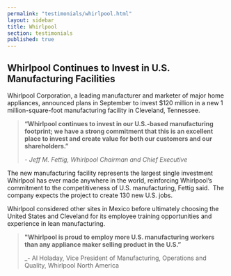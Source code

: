 ```yaml
---
permalink: "testimonials/whirlpool.html"
layout: sidebar
title: Whirlpool
section: testimonials
published: true
---
```

## Whirlpool Continues to Invest in U.S. Manufacturing Facilities

Whirlpool Corporation, a leading manufacturer and marketer of major home appliances, announced plans in September to invest $120 million in a new 1 million-square-foot manufacturing facility in Cleveland, Tennessee. 

>**“Whirlpool continues to invest in our U.S.-based manufacturing footprint; we have a strong commitment that this is an excellent place to invest and create value for both our customers and our shareholders.”**
>
>_- Jeff M. Fettig, Whirlpool Chairman and Chief Executive_

The new manufacturing facility represents the largest single investment Whirlpool has ever made anywhere in the world, reinforcing Whirlpool’s commitment to the competitiveness of U.S. manufacturing, Fettig said.&nbsp; The company expects the project to create 130 new U.S. jobs. 

Whirlpool considered other sites in Mexico before ultimately choosing the United States and Cleveland for its employee training opportunities and experience in lean manufacturing. 

>**"Whirlpool is proud to employ more U.S. manufacturing workers than any appliance maker selling product in the U.S.”**
>
>_- Al Holaday, Vice President of Manufacturing, Operations and Quality, Whirlpool North America
